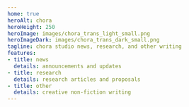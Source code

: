 ```yaml
---
home: true
heroAlt: chora
heroHeight: 250
heroImage: images/chora_trans_light_small.png
heroImageDark: images/chora_trans_dark_small.png
tagline: chora studio news, research, and other writing
features:
- title: news
  details: announcements and updates
- title: research
  details: research articles and proposals
- title: other
  details: creative non-fiction writing
---
```

